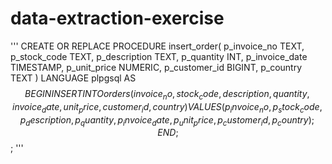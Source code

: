 # data-extraction-exercise

'''
CREATE OR REPLACE PROCEDURE insert_order(
    p_invoice_no TEXT,
    p_stock_code TEXT,
    p_description TEXT,
    p_quantity INT,
    p_invoice_date TIMESTAMP,
    p_unit_price NUMERIC,
    p_customer_id BIGINT,
    p_country TEXT
)
LANGUAGE plpgsql
AS $$
BEGIN
    INSERT INTO orders (
        invoice_no, stock_code, description, quantity,
        invoice_date, unit_price, customer_id, country
    )
    VALUES (
        p_invoice_no, p_stock_code, p_description, p_quantity,
        p_invoice_date, p_unit_price, p_customer_id, p_country
    );
END;
$$;
'''
